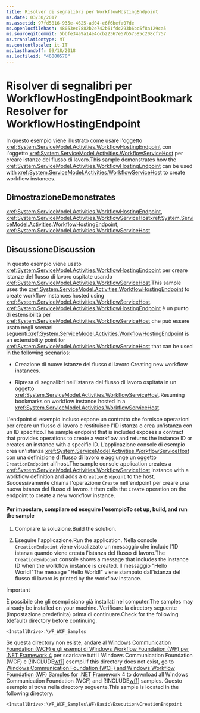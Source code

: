 ```yaml
---
title: Risolver di segnalibri per WorkflowHostingEndpoint
ms.date: 03/30/2017
ms.assetid: 97fd5816-935e-4625-ad04-e6f6befa07de
ms.openlocfilehash: 48053ec7882b2e742b61fdc293b6bc5f8a129ca5
ms.sourcegitcommit: 5bbfe34a9a14e4ccb22367e57b57585c208cf757
ms.translationtype: MT
ms.contentlocale: it-IT
ms.lasthandoff: 09/18/2018
ms.locfileid: "46000570"
---
```

# <a name="bookmark-resolver-for-workflowhostingendpoint"></a><span data-ttu-id="2ae83-102">Risolver di segnalibri per WorkflowHostingEndpoint</span><span class="sxs-lookup"><span data-stu-id="2ae83-102">Bookmark Resolver for WorkflowHostingEndpoint</span></span>
<span data-ttu-id="2ae83-103">In questo esempio viene illustrato come usare l'oggetto <xref:System.ServiceModel.Activities.WorkflowHostingEndpoint> con l'oggetto <xref:System.ServiceModel.Activities.WorkflowServiceHost> per creare istanze del flusso di lavoro.</span><span class="sxs-lookup"><span data-stu-id="2ae83-103">This sample demonstrates how the <xref:System.ServiceModel.Activities.WorkflowHostingEndpoint> can be used with <xref:System.ServiceModel.Activities.WorkflowServiceHost> to create workflow instances.</span></span>  
  
## <a name="demonstrates"></a><span data-ttu-id="2ae83-104">Dimostrazione</span><span class="sxs-lookup"><span data-stu-id="2ae83-104">Demonstrates</span></span>  
 <span data-ttu-id="2ae83-105"><xref:System.ServiceModel.Activities.WorkflowHostingEndpoint>, <xref:System.ServiceModel.Activities.WorkflowServiceHost></span><span class="sxs-lookup"><span data-stu-id="2ae83-105"><xref:System.ServiceModel.Activities.WorkflowHostingEndpoint>, <xref:System.ServiceModel.Activities.WorkflowServiceHost></span></span>  
  
## <a name="discussion"></a><span data-ttu-id="2ae83-106">Discussione</span><span class="sxs-lookup"><span data-stu-id="2ae83-106">Discussion</span></span>  
 <span data-ttu-id="2ae83-107">In questo esempio viene usato <xref:System.ServiceModel.Activities.WorkflowHostingEndpoint> per creare istanze del flusso di lavoro ospitate usando <xref:System.ServiceModel.Activities.WorkflowServiceHost>.</span><span class="sxs-lookup"><span data-stu-id="2ae83-107">This sample uses the <xref:System.ServiceModel.Activities.WorkflowHostingEndpoint> to create workflow instances hosted using <xref:System.ServiceModel.Activities.WorkflowServiceHost>.</span></span> <span data-ttu-id="2ae83-108"><xref:System.ServiceModel.Activities.WorkflowHostingEndpoint> è un punto di estensibilità per <xref:System.ServiceModel.Activities.WorkflowServiceHost> che può essere usato negli scenari seguenti:</span><span class="sxs-lookup"><span data-stu-id="2ae83-108"><xref:System.ServiceModel.Activities.WorkflowHostingEndpoint> is an extensibility point for <xref:System.ServiceModel.Activities.WorkflowServiceHost> that can be used in the following scenarios:</span></span>  
  
-   <span data-ttu-id="2ae83-109">Creazione di nuove istanze del flusso di lavoro.</span><span class="sxs-lookup"><span data-stu-id="2ae83-109">Creating new workflow instances.</span></span>  
  
-   <span data-ttu-id="2ae83-110">Ripresa di segnalibri nell'istanza del flusso di lavoro ospitata in un oggetto <xref:System.ServiceModel.Activities.WorkflowServiceHost>.</span><span class="sxs-lookup"><span data-stu-id="2ae83-110">Resuming bookmarks on workflow instance hosted in a <xref:System.ServiceModel.Activities.WorkflowServiceHost>.</span></span>  
  
 <span data-ttu-id="2ae83-111">L'endpoint di esempio incluso espone un contratto che fornisce operazioni per creare un flusso di lavoro e restituisce l'ID istanza o crea un'istanza con un ID specifico.</span><span class="sxs-lookup"><span data-stu-id="2ae83-111">The sample endpoint that is included exposes a contract that provides operations to create a workflow and returns the instance ID or creates an instance with a specific ID.</span></span> <span data-ttu-id="2ae83-112">L'applicazione console di esempio crea un'istanza <xref:System.ServiceModel.Activities.WorkflowServiceHost> con una definizione di flusso di lavoro e aggiunge un oggetto `CreationEndpoint` all'host.</span><span class="sxs-lookup"><span data-stu-id="2ae83-112">The sample console application creates a <xref:System.ServiceModel.Activities.WorkflowServiceHost> instance with a workflow definition and adds a `CreationEndpoint` to the host.</span></span> <span data-ttu-id="2ae83-113">Successivamente chiama l'operazione `Create` nell'endpoint per creare una nuova istanza del flusso di lavoro.</span><span class="sxs-lookup"><span data-stu-id="2ae83-113">It then calls the `Create` operation on the endpoint to create a new workflow instance.</span></span>  
  
#### <a name="to-set-up-build-and-run-the-sample"></a><span data-ttu-id="2ae83-114">Per impostare, compilare ed eseguire l'esempio</span><span class="sxs-lookup"><span data-stu-id="2ae83-114">To set up, build, and run the sample</span></span>  
  
1.  <span data-ttu-id="2ae83-115">Compilare la soluzione.</span><span class="sxs-lookup"><span data-stu-id="2ae83-115">Build the solution.</span></span>  
  
2.  <span data-ttu-id="2ae83-116">Eseguire l'applicazione.</span><span class="sxs-lookup"><span data-stu-id="2ae83-116">Run the application.</span></span> <span data-ttu-id="2ae83-117">Nella console `CreationEndpoint` viene visualizzato un messaggio che include l'ID istanza quando viene creata l'istanza del flusso di lavoro.</span><span class="sxs-lookup"><span data-stu-id="2ae83-117">The `CreationEndpoint` console shows a message that includes the instance ID when the workflow instance is created.</span></span> <span data-ttu-id="2ae83-118">Il messaggio "Hello World!"</span><span class="sxs-lookup"><span data-stu-id="2ae83-118">The message "Hello World!"</span></span> <span data-ttu-id="2ae83-119">viene stampato dall'istanza del flusso di lavoro.</span><span class="sxs-lookup"><span data-stu-id="2ae83-119">is printed by the workflow instance.</span></span>  
  
> [!IMPORTANT]
>  <span data-ttu-id="2ae83-120">È possibile che gli esempi siano già installati nel computer.</span><span class="sxs-lookup"><span data-stu-id="2ae83-120">The samples may already be installed on your machine.</span></span> <span data-ttu-id="2ae83-121">Verificare la directory seguente (impostazione predefinita) prima di continuare.</span><span class="sxs-lookup"><span data-stu-id="2ae83-121">Check for the following (default) directory before continuing.</span></span>  
>   
>  `<InstallDrive>:\WF_WCF_Samples`  
>   
>  <span data-ttu-id="2ae83-122">Se questa directory non esiste, andare al [Windows Communication Foundation (WCF) e gli esempi di Windows Workflow Foundation (WF) per .NET Framework 4](https://go.microsoft.com/fwlink/?LinkId=150780) per scaricare tutti i Windows Communication Foundation (WCF) e [!INCLUDE[wf1](../../../../includes/wf1-md.md)] esempi.</span><span class="sxs-lookup"><span data-stu-id="2ae83-122">If this directory does not exist, go to [Windows Communication Foundation (WCF) and Windows Workflow Foundation (WF) Samples for .NET Framework 4](https://go.microsoft.com/fwlink/?LinkId=150780) to download all Windows Communication Foundation (WCF) and [!INCLUDE[wf1](../../../../includes/wf1-md.md)] samples.</span></span> <span data-ttu-id="2ae83-123">Questo esempio si trova nella directory seguente.</span><span class="sxs-lookup"><span data-stu-id="2ae83-123">This sample is located in the following directory.</span></span>  
>   
>  `<InstallDrive>:\WF_WCF_Samples\WF\Basic\Execution\CreationEndpoint`
